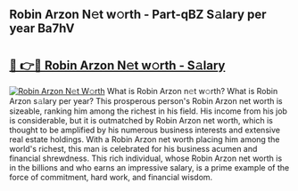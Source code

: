 ## Robin Arzon N𝚎t w𝚘rth - Part-qBZ S𝚊lary per year Ba7hV

# <h2><a href="http://gc0ol3.nevu.top/?p=Robin+Arzon">🔗 👉🔴 Robin Arzon N𝚎t w𝚘rth - S𝚊lary</a></h2>

[![Robin Arzon N𝚎t W𝚘rth](https://i.imgur.com/Oavwk0R.jpeg)](http://gc0ol3.nevu.top/?p=Robin+Arzon)
What is Robin Arzon n𝚎t w𝚘rth? What is Robin Arzon s𝚊lary per year?
This prosperous person's Robin Arzon net worth is sizeable, ranking him among the richest in his field. His income from his job is considerable, but it is outmatched by Robin Arzon net worth, which is thought to be amplified by his numerous business interests and extensive real estate holdings. With a Robin Arzon net worth placing him among the world's richest, this man is celebrated for his business acumen and financial shrewdness. This rich individual, whose Robin Arzon net worth is in the billions and who earns an impressive salary, is a prime example of the force of commitment, hard work, and financial wisdom.
